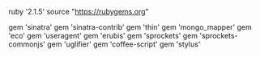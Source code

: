 ruby '2.1.5'
source "https://rubygems.org"

gem 'sinatra'
gem 'sinatra-contrib'
gem 'thin'
gem 'mongo_mapper'
gem 'eco'
gem 'useragent'
gem 'erubis'
gem 'sprockets'
gem 'sprockets-commonjs'
gem 'uglifier'
gem 'coffee-script'
gem 'stylus'
